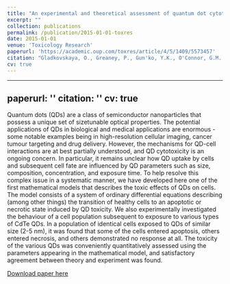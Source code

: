 ```yaml
---
title: "An experimental and theoretical assessment of quantum dot cytotoxicity"
excerpt: ""
collection: publications
permalink: /publication/2015-01-01-toxres
date: 2015-01-01
venue: 'Toxicology Research'
paperurl: 'https://academic.oup.com/toxres/article/4/5/1409/5573457'
citation: "Gladkovskaya, O., Greaney, P., Gun'ko, Y.K., O'Connor, G.M., Meere, M. and Rochev, Y. (2015). &quot;An experimental and theoretical assessment of quantum dot cytotoxicity&quot;, <i>Toxicology Research</i>. 4(5), 1409-1415."
cv: true
---
```


---
paperurl: ''
citation: ''
cv: true
---

Quantum dots (QDs) are a class of semiconductor nanoparticles that possess a unique set of sizetunable optical properties. The potential applications of QDs in biological and medical applications are enormous - some notable examples being in high-resolution cellular imaging, cancer tumour targeting and drug delivery. However, the mechanisms for QD-cell interactions are at best partially understood, and QD cytotoxicity is an ongoing concern. In particular, it remains unclear how QD uptake by cells and subsequent cell fate are influenced by QD parameters such as size, composition, concentration, and exposure time. To help resolve this complex issue in a systematic manner, we have developed here one of the first mathematical models that describes the toxic effects of QDs on cells. The model consists of a system of ordinary differential equations describing (among other things) the transition of healthy cells to an apoptotic or necrotic state induced by QD toxicity. We also experimentally investigated the behaviour of a cell population subsequent to exposure to various types of CdTe QDs. In a population of identical cells exposed to QDs of similar size (2-5 nm), it was found that some of the cells entered apoptosis, others entered necrosis, and others demonstrated no response at all. The toxicity of the various QDs was conveniently quantitatively assessed using the parameters appearing in the mathematical model, and satisfactory agreement between theory and experiment was found. 

[Download paper here](https://pubs.rsc.org/en/content/getauthorversionpdf/c5tx00149h)
